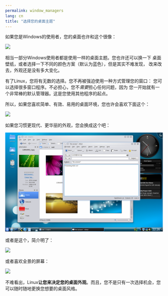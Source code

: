```yaml
---
permalink: window_managers
lang: cn
title: "选择您的桌面主题"
---
```


如果您是Windows的使用者，您的桌面也许和这个很像：

<img src="/img/windows_vista.jpg" />

相当一部分Windows使用者都是使用一样的桌面主题。您也许还可以换一下
桌面壁纸，或者选择一下不同的颜色方案（默认为蓝色），但是其实不难发现，
改来改去，外观还是没有多大变化。

有了Linux，您将有无数的选择。您不再被强迫使用一种方式管理您的窗口：
您可以选择很多窗口程序。不必担心，您不<i>需要</i>担心任何问题，因为
您一开始就有一个非常棒的默认管理器。这是您使用其他程序的起点。

所以，如果您喜欢简单、有效、易用的桌面环境，您也许会喜欢下面这个：

<img src="/img/ubuntu.jpg"/>

如果您习惯更现代、更华丽的外观，您会换成这个吧：

<img src="/img/kde.png" />

或者是这个，简介明了：

<img src="/img/xfce.jpg" />

或者喜欢全景的屏幕：

<img src="/img/wm.jpg" />

不难看出，Linux<b>让您来决定您的桌面外观</b>。而且，您不是只有一次选择机会，您可以随时随地更换您想要的桌面风格。




